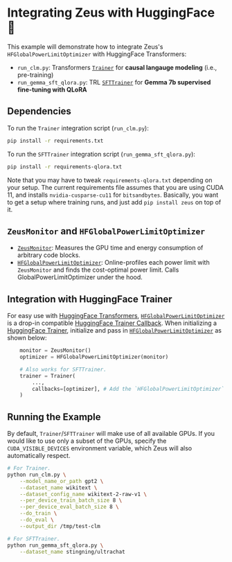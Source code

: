 # Integrating Zeus with HuggingFace 🤗

This example will demonstrate how to integrate Zeus's `HFGlobalPowerLimitOptimizer` with HuggingFace Transformers:
- `run_clm.py`: Transformers [`Trainer`](https://huggingface.co/docs/transformers/main_classes/trainer) for **causal langauge modeling** (i.e., pre-training)
- `run_gemma_sft_qlora.py`: TRL [`SFTTrainer`](https://huggingface.co/docs/trl/main/en/sft_trainer) for **Gemma 7b supervised fine-tuning with QLoRA**

## Dependencies

To run the `Trainer` integration script (`run_clm.py`):
```sh
pip install -r requirements.txt
```

To run the `SFTTrainer` integration script (`run_gemma_sft_qlora.py`):
```sh
pip install -r requirements-qlora.txt
```
Note that you may have to tweak `requirements-qlora.txt` depending on your setup. The current requirements file assumes that you are using CUDA 11, and installs `nvidia-cusparse-cu11` for `bitsandbytes`. Basically, you want to get a setup where training runs, and just add `pip install zeus` on top of it.

## `ZeusMonitor` and `HFGlobalPowerLimitOptimizer`

- [`ZeusMonitor`](https://ml.energy/zeus/reference/monitor/energy/#zeus.monitor.energy.ZeusMonitor): Measures the GPU time and energy consumption of arbitrary code blocks.
- [`HFGlobalPowerLimitOptimizer`](https://ml.energy/zeus/reference/optimizer/power_limit/#zeus.optimizer.power_limit.HFGlobalPowerLimitOptimizer): Online-profiles each power limit with `ZeusMonitor` and finds the cost-optimal power limit. Calls GlobalPowerLimitOptimizer under the hood.

## Integration with HuggingFace Trainer
For easy use with [HuggingFace Transformers](https://huggingface.co/docs/transformers/en/index), [`HFGlobalPowerLimitOptimizer`](https://ml.energy/zeus/reference/optimizer/power_limit/#zeus.optimizer.power_limit.HFGlobalPowerLimitOptimizer) is a drop-in compatible [HuggingFace Trainer Callback](https://huggingface.co/docs/transformers/en/main_classes/callback). When initializing a [HuggingFace Trainer](https://huggingface.co/docs/transformers/main_classes/trainer), initialize and pass in [`HFGlobalPowerLimitOptimizer`](https://ml.energy/zeus/reference/optimizer/power_limit/#zeus.optimizer.power_limit.HFGlobalPowerLimitOptimizer) as shown below:

```python
    monitor = ZeusMonitor()
    optimizer = HFGlobalPowerLimitOptimizer(monitor)

    # Also works for SFTTrainer.
    trainer = Trainer(
        ...,
        callbacks=[optimizer], # Add the `HFGlobalPowerLimitOptimizer` callback
    )
```

## Running the Example

By default, `Trainer`/`SFTTrainer` will make use of all available GPUs. If you would like to use only a subset of the GPUs, specify the `CUDA_VISIBLE_DEVICES` environment variable, which Zeus will also automatically respect.

```bash
# For Trainer.
python run_clm.py \
    --model_name_or_path gpt2 \
    --dataset_name wikitext \
    --dataset_config_name wikitext-2-raw-v1 \
    --per_device_train_batch_size 8 \
    --per_device_eval_batch_size 8 \
    --do_train \
    --do_eval \
    --output_dir /tmp/test-clm

# For SFTTrainer.
python run_gemma_sft_qlora.py \
    --dataset_name stingning/ultrachat
```
